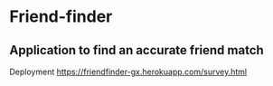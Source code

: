# Friend-finder

## Application to find an accurate friend match

Deployment https://friendfinder-gx.herokuapp.com/survey.html
